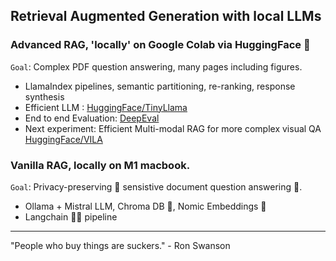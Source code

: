 ## Retrieval Augmented Generation with local LLMs

### Advanced RAG, 'locally' on Google Colab via HuggingFace 🤗 
`Goal`: Complex PDF question answering, many pages including figures. 
- LlamaIndex pipelines, semantic partitioning, re-ranking, response synthesis
- Efficient LLM : [HuggingFace/TinyLlama](https://huggingface.co/TinyLlama/TinyLlama-1.1B-Chat-v1.0)
- End to end Evaluation: [DeepEval](https://huggingface.co/Efficient-Large-Model/VILA-7b)
- Next experiment: Efficient Multi-modal RAG for more complex visual QA [HuggingFace/VILA](https://huggingface.co/Efficient-Large-Model/VILA-7b)

### Vanilla RAG, locally on M1 macbook.
`Goal`: Privacy-preserving 🤫 sensistive document question answering 📄.
- Ollama + Mistral LLM, Chroma DB 🍭, Nomic Embeddings 🍪
- Langchain 🦜🔗 pipeline

---
"People who buy things are suckers." - Ron Swanson 

